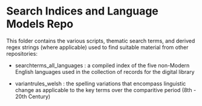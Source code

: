 # Search Indices and Language Models Repo

This folder contains the various scripts, thematic search terms, and derived regex strings (where applicable) used to find suitable material from other repositories:


- searchterms_all_languages : a compiled index of the five non-Modern English languages used in the collection of records for the digital library

- variantrules_welsh : the spelling variations that encompass linguistic change as applicable to the key terms over the comparitive period (8th - 20th Century)
